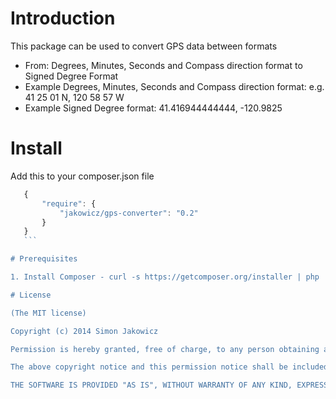 # Introduction

This package can be used to convert GPS data between formats
 - From: Degrees, Minutes, Seconds and Compass direction format to Signed Degree Format
 - Example Degrees, Minutes, Seconds and Compass direction format: e.g. 41 25 01 N, 120 58 57 W
 - Example Signed Degree format: 41.416944444444, -120.9825

# Install

Add this to your composer.json file

 ```js
    {
        "require": {
            "jakowicz/gps-converter": "0.2"
        }
    }
    ```

# Prerequisites

1. Install Composer - curl -s https://getcomposer.org/installer | php

# License

(The MIT license)

Copyright (c) 2014 Simon Jakowicz

Permission is hereby granted, free of charge, to any person obtaining a copy of this software and associated documentation files (the "Software"), to deal in the Software without restriction, including without limitation the rights to use, copy, modify, merge, publish, distribute, sublicense, and/or sell copies of the Software, and to permit persons to whom the Software is furnished to do so, subject to the following conditions:

The above copyright notice and this permission notice shall be included in all copies or substantial portions of the Software.

THE SOFTWARE IS PROVIDED "AS IS", WITHOUT WARRANTY OF ANY KIND, EXPRESS OR IMPLIED, INCLUDING BUT NOT LIMITED TO THE WARRANTIES OF MERCHANTABILITY, FITNESS FOR A PARTICULAR PURPOSE AND NONINFRINGEMENT. IN NO EVENT SHALL THE AUTHORS OR COPYRIGHT HOLDERS BE LIABLE FOR ANY CLAIM, DAMAGES OR OTHER LIABILITY, WHETHER IN AN ACTION OF CONTRACT, TORT OR OTHERWISE, ARISING FROM, OUT OF OR IN CONNECTION WITH THE SOFTWARE OR THE USE OR OTHER DEALINGS IN THE SOFTWARE.